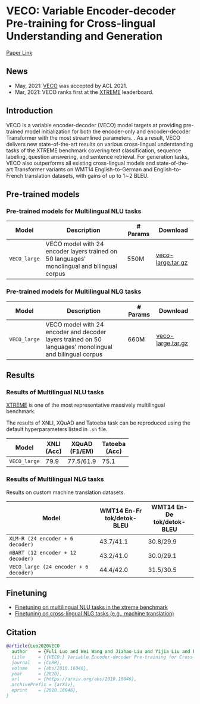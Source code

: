 # VECO: Variable Encoder-decoder Pre-training for Cross-lingual Understanding and Generation
[Paper Link](https://arxiv.org/abs/2010.16046)

## News
- May, 2021: [VECO](https://arxiv.org/abs/2010.16046) was accepted by ACL 2021.
- Mar, 2021: VECO ranks first at the [XTREME](https://sites.research.google/xtreme/) leaderboard.

## Introduction

VECO is a variable encoder-decoder (VECO) model targets at providing pre-trained model initialization for both the encoder-only and
encoder-decoder Transformer with the most streamlined parameters. . As a result, VECO delivers new state-of-the-art
results on various cross-lingual understanding tasks of the XTREME benchmark
covering text classification, sequence labeling, question answering, and sentence
retrieval. For generation tasks, VECO also outperforms all existing cross-lingual
models and state-of-the-art Transformer variants on WMT14 English-to-German
and English-to-French translation datasets, with gains of up to 1∼2 BLEU.


## Pre-trained models

### Pre-trained models for Multilingual NLU tasks

Model | Description | # Params | Download
---|---|---|---
`VECO_large` | VECO model with 24 encoder layers trained on 50 languages' monolingual and bilingual corpus | 550M | [veco-large.tar.gz](https://alice-open.oss-cn-zhangjiakou.aliyuncs.com/VECO/NLU/model/xtreme-released-veco.tar.gz)


### Pre-trained models for Multilingual NLG tasks

Model | Description | # Params | Download
---|---|---|---
`VECO_large` | VECO model with 24 encoder and decoder layers trained on 50 languages' monolingual and bilingual corpus | 660M | [veco-large.tar.gz](https://alice-open.oss-cn-zhangjiakou.aliyuncs.com/VECO/NLG/model/veco-large.tar.gz)


## Results

### Results of Multilingual NLU tasks 

[XTREME](https://sites.research.google/xtreme/) is one of the most representative massively multilingual benchmark.

The results of XNLI, XQuAD and Tatoeba task can be reproduced using the default hyperparameters listed in `.sh` file.

|Model| XNLI<br>(Acc) | XQuAD<br>(F1/EM) | Tatoeba<br>(Acc) |
|--------------------|-------|-------|-------|
| `VECO_large` | 79.9 | 77.5/61.9 | 75.1 |

### Results of Multilingual NLG tasks 

Results on custom machine translation datasets.

Model |  WMT14 En-Fr<br>tok/detok-BLEU | WMT14 En-De<br>tok/detok-BLEU
---|---|---
`XLM-R (24 encoder + 6 decoder)` | 43.7/41.1 | 30.8/29.9
`mBART (12 encoder + 12 decoder)` | 43.2/41.0 | 30.0/29.1
`VECO_large (24 encoder + 6 decoder)` | 44.4/42.0 | 31.5/30.5 


## Finetuning

- [Finetuning on multilingual NLU tasks in the xtreme benchmark](NLU/README.md)
- [Finetuning on cross-lingual NLG tasks (e.g., machine translation)](NLG/README.md)

## Citation

```bibtex
@article{Luo2020VECO
  author    = {Fuli Luo and Wei Wang and Jiahao Liu and Yijia Liu and Bin Bi and Songfang Huang and Fei Huang and Luo Si},
  title     = {{VECO:} Variable Encoder-decoder Pre-training for Cross-lingual Understanding and Generation},
  journal   = {CoRR},
  volume    = {abs/2010.16046},
  year      = {2020},
  url       = {https://arxiv.org/abs/2010.16046},
  archivePrefix = {arXiv},
  eprint    = {2010.16046},
}
```
